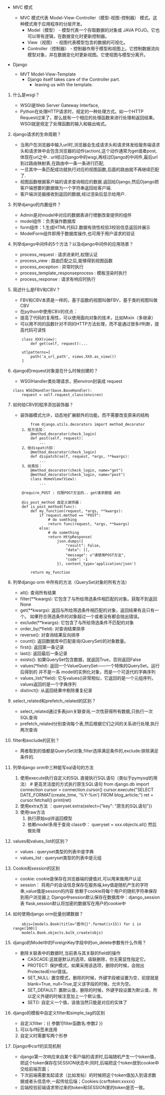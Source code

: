 - MVC 模式
    - MVC 模式代表 Model-View-Controller（模型-视图-控制器） 模式。这种模式用于应用程序的分层开发。
        - Model（模型） - 模型代表一个存取数据的对象或 JAVA POJO。它也可以带有逻辑，在数据变化时更新控制器。
        - View（视图） - 视图代表模型包含的数据的可视化。
        - Controller（控制器） - 控制器作用于模型和视图上。它控制数据流向模型对象，并在数据变化时更新视图。它使视图与模型分离开。

- Django
    - MVT Model-View-Template
        - Django itself takes care of the Controller part.
            - leaving us with the template.

1. 什么是wsgi？
    - WSGI是Web Server Gateway Interface,
    - Python在处理HTTP请求时，规定的一种处理方式。如一个HTTP Request过来了，那么就有一个相应的处理函数来进行处理和返回结果。WSGI就是规定了处理函数的输入和输出格式。

2. django请求的生命周期？
    - 当用户在浏览器中输入url时,浏览器会生成请求头和请求体发给服务端请求头和请求体中会包含浏览器的动作(action),这个动作通常为get或者post,体现在url之中.. url经过Django中的wsgi,再经过Django的中间件,最后url到过路由映射表,在路由中一条一条进行匹配,
    - 一旦其中一条匹配成功就执行对应的视图函数,后面的路由就不再继续匹配了.
    - 视图函数根据客户端的请求查询相应的数据.返回给Django,然后Django把客户端想要的数据做为一个字符串返回给客户端.
    - 客户端浏览器接收到返回的数据,经过渲染后显示给用户.

3. 列举django的内置组件？
    - Admin是对model中对应的数据表进行增删改查提供的组件
    - model组件：负责操作数据库
    - form组件：1.生成HTML代码2.数据有效性校验3校验信息返回并展示
    - ModelForm组件即用于数据库操作,也可用于用户请求的验证

4. 列举django中间件的5个方法？以及django中间件的应用场景？
    - process_request : 请求进来时,权限认证
    - process_view : 路由匹配之后,能够得到视图函数
    - process_exception : 异常时执行
    - process_template_responseprocess : 模板渲染时执行
    - process_response : 请求有响应时执行
5. 简述什么是FBV和CBV？
    - FBV和CBV本质是一样的，基于函数的视图叫做FBV，基于类的视图叫做CBV
    - 在python中使用CBV的优点：
    - 提高了代码的复用性，可以使用面向对象的技术，比如Mixin（多继承）
    - 可以用不同的函数针对不同的HTTP方法处理，而不是通过很多if判断，提高代码可读性
    ```
        class XXX(view):
            def get(self, request):...

        utlpatterns=[
            path('a_url_path', views.XXX.as_view())
        ]
    ```

6. django的request对象是在什么时候创建的？
    - WSGIHandler类处理请求，把environ封装成 request
    ```
    class WSGIHandler(base.BaseHandler):
        request = self.request_class(environ)
    ```
7. 如何给CBV的程序添加装饰器？
    - 装饰器模式允许，动态地扩展额外的功能，而不需要改变原来的结构
    ```
            from django.utils.decorators import method_decorator
        1、给方法加：
            @method_decorator(check_login)
            def post(self, request):
                ...
        2、给dispatch加：
            @method_decorator(check_login)
            def dispatch(self, request, *args, **kwargs):
                ...
        3、给类加：
            @method_decorator(check_login, name="get")
            @method_decorator(check_login, name="post")
            class HomeView(View):
                ...

        @require_POST : 仅限POST方法的.. get请求报错 405

        @is_post_method 自定义装饰器：
        def is_post_method(func):
            def my_function(request, *args, **kwargs):
                if request.method == "POST":
                    # do somthing
                    return func(request, *args, **kwargs)
                else:
                    # do something
                    return HttpResponse(
                        json.dumps({
                            "result": False,
                            "data": [],
                            "message": u"请使用POST方法",
                            "code": -1
                        }), content_type='application/json')

            return my_function
    ```

8. 列举django orm 中所有的方法（QuerySet对象的所有方法）
    - all():                  查询所有结果 
    - filter(**kwargs):       它包含了与所给筛选条件相匹配的对象。获取不到返回None
    - get(**kwargs):          返回与所给筛选条件相匹配的对象，返回结果有且只有一个。
                              如果符合筛选条件的对象超过一个或者没有都会抛出错误。
    - exclude(**kwargs):      它包含了与所给筛选条件不匹配的对象
    - order_by(*field):       对查询结果排序
    - reverse():              对查询结果反向排序 
    - count():                返回数据库中匹配查询(QuerySet)的对象数量。 
    - first():                返回第一条记录 
    -  last():                返回最后一条记录 
    -  exists():              如果QuerySet包含数据，就返回True，否则返回False
    -  values(*field):        返回一个ValueQuerySet——一个特殊的QuerySet，运行后得到的
                              并不是一系 model的实例化对象，而是一个可迭代的字典序列
    - values_list(*field):   它与values()非常相似，它返回的是一个元组序列，values返回的是一个字典序列
    - distinct():            从返回结果中剔除重复纪录

9. select_related和prefetch_related的区别？
    - select_related通过多表join关联查询,一次性获得所有数据,只执行一次SQL查询
    - prefetch_related分别查询每个表,然后根据它们之间的关系进行处理,执行两次查询

10. filter和exclude的区别？
    - 两者取到的值都是QuerySet对象,filter选择满足条件的,exclude:排除满足条件的.

11. 列举django orm中三种能写sql语句的方法
    1. 使用execute执行自定义的SQL
        直接执行SQL语句（类似于pymysql的用法）
            # 更高灵活度的方式执行原生SQL语句
            from django.db import connection
            cursor = connection.cursor()
            cursor.execute("SELECT DATE_FORMAT(create_time, '%Y-%m') FROM blog_article;")
            ret = cursor.fetchall()
            print(ret)
    2. 使用extra方法 ：queryset.extra(select={"key": "原生的SQL语句"})
    3. 使用raw方法
        1. 执行原始sql并返回模型
        2. 依赖model多用于查询
    class中：
        queryset = xxx.objects.all()
        然后做处理
12. values和values_list的区别？
    - values : queryset类型的列表中是字典
    - values_list : queryset类型的列表中是元组

13. Cookie和session的区别
    - cookie:
        cookie是保存在浏览器端的键值对,可以用来做用户认证
    - session：
        将用户的会话信息保存在服务端,key值是随机产生的字符串,value值是session的内容
        依赖于cookie将每个用户的随机字符串保存到用户浏览器上
        Django中session默认保存在数据库中：django_session表
        flask,session默认将加密的数据写在用户的cookie中

14. 如何使用django orm批量创建数据？
    ```
        objs=[models.Book(title="图书{}".format(i+15)) for i in range(100)]
        models.Book.objects.bulk_create(objs)
    ```
16. django的Model中的ForeignKey字段中的on_delete参数有什么作用？
    - 删除关联表中的数据时,当前表与其关联的field的操作
        - CASCADE:这就是默认的选项，级联删除，你无需显性指定它。
        - PROTECT: 保护模式，如果采用该选项，删除的时候，会抛出ProtectedError错误。
        - SET_NULL: 置空模式，删除的时候，外键字段被设置为空，前提就是blank=True, null=True,定义该字段的时候，允许为空。
        - SET_DEFAULT: 置默认值，删除的时候，外键字段设置为默认值，所以定义外键的时候注意加上一个默认值。
        - SET(): 自定义一个值，该值当然只能是对应的实体了

17. django的模板中自定义filter和simple_tag的区别
    - 自定义filter：{{ 参数1|filter函数名:参数2 }}
    1. 可以与if标签来连用
    2. 自定义时需要写两个形参

18. Django中csrf的实现机制
    - django第一次响应来自某个客户端的请求时,后端随机产生一个token值，把这个token保存在SESSION状态中;同时,后端把这个token放到cookie中交给前端页面；
    - 下次前端需要发起请求（比如发帖）的时候把这个token值加入到请求数据或者头信息中,一起传给后端；Cookies:{csrftoken:xxxxx}
    - 后端校验前端请求带过来的token和SESSION里的token是否一致。

